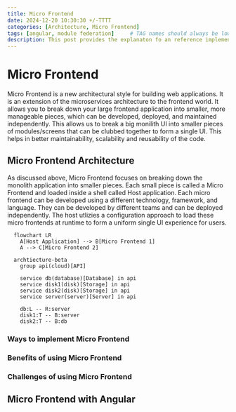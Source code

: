 ```yaml
---
title: Micro Frontend
date: 2024-12-20 10:30:30 +/-TTTT
categories: [Architecture, Micro Frontend]
tags: [angular, module federation]     # TAG names should always be lowercase
description: This post provides the explanaton fo an reference implementation
---
```


# Micro Frontend
Micro Frontend is a new architectural style for building web applications. It is an extension of the microservices architecture to the frontend world. It allows you to break down your large frontend application into smaller, more manageable pieces, which can be developed, deployed, and maintained independently.
This allows us to break a big monilith UI into smaller pieces of modules/screens that can be clubbed together to form a single UI. This helps in better maintainability, scalability and reusability of the code.


## Micro Frontend Architecture
As discussed above, Micro Frontend focuses on breaking down the monolith application into smaller pieces. Each small piece is called a Micro Frontend and loaded inside a shell called Host application.
Each micro frontend can be developed using a different technology, framework, and language. They can be developed by different teams and can be deployed independently. The host utlizies a configuration approach to load these micro frontends at runtime to form a uniform single UI experience for users.

```mermaid
  flowchart LR
    A[Host Application] --> B[Micro Frontend 1]
    A --> C[Micro Frontend 2]
```

```mermaid
  archtiecture-beta
    group api(cloud)[API]

    service db(database)[Database] in api
    service disk1(disk)[Storage] in api
    service disk2(disk)[Storage] in api
    service server(server)[Server] in api

    db:L -- R:server
    disk1:T -- B:server
    disk2:T -- B:db    
```

### Ways to implement Micro Frontend

### Benefits of using Micro Frontend

### Challenges of using Micro Frontend

## Micro Frontend with Angular
